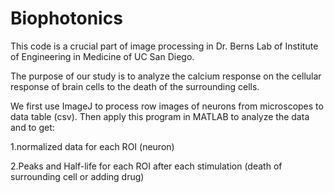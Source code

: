 # Biophotonics
This code is a crucial part of image processing in Dr. Berns Lab of Institute of Engineering in Medicine of UC San Diego.

The purpose of our study is to analyze the calcium response on the cellular response of brain cells to the death of the surrounding cells.

We first use ImageJ to process row images of neurons from microscopes to data table (csv). Then apply this program in MATLAB to analyze the data and to get:

1.normalized data for each ROI (neuron)

2.Peaks and Half-life for each ROI after each stimulation (death of surrounding cell or adding drug)
